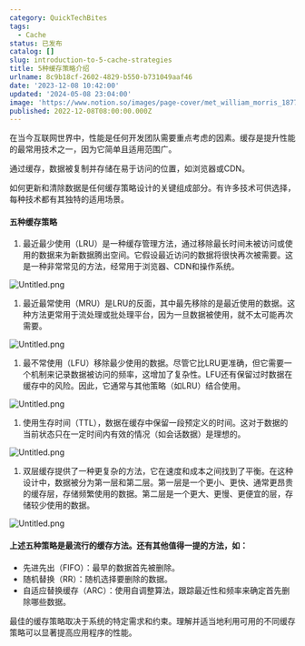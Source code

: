 ```yaml
---
category: QuickTechBites
tags:
  - Cache
status: 已发布
catalog: []
slug: introduction-to-5-cache-strategies
title: 5种缓存策略介绍
urlname: 8c9b18cf-2602-4829-b550-b731049aaf46
date: '2023-12-08 10:42:00'
updated: '2024-05-08 23:04:00'
image: 'https://www.notion.so/images/page-cover/met_william_morris_1877_willow.jpg'
published: 2022-12-08T08:00:00.000Z
---
```


在当今互联网世界中，性能是任何开发团队需要重点考虑的因素。缓存是提升性能的最常用技术之一，因为它简单且适用范围广。


通过缓存，数据被复制并存储在易于访问的位置，如浏览器或CDN。


如何更新和清除数据是任何缓存策略设计的关键组成部分。有许多技术可供选择，每种技术都有其独特的适用场景。


#### 五种缓存策略

1. 最近最少使用（LRU）是一种缓存管理方法，通过移除最长时间未被访问或使用的数据来为新数据腾出空间。它假设最近访问的数据将很快再次被需要。这是一种非常常见的方法，经常用于浏览器、CDN和操作系统。

![Untitled.png](https://prod-files-secure.s3.us-west-2.amazonaws.com/5d24fe63-e567-4804-86f9-9fdc62e13082/74494354-3dc7-4fc2-be3e-7e15913b3f24/Untitled.png?X-Amz-Algorithm=AWS4-HMAC-SHA256&X-Amz-Content-Sha256=UNSIGNED-PAYLOAD&X-Amz-Credential=ASIAZI2LB466WDZCN4A4%2F20250405%2Fus-west-2%2Fs3%2Faws4_request&X-Amz-Date=20250405T213313Z&X-Amz-Expires=3600&X-Amz-Security-Token=IQoJb3JpZ2luX2VjEL7%2F%2F%2F%2F%2F%2F%2F%2F%2F%2FwEaCXVzLXdlc3QtMiJIMEYCIQCjKtw%2B8JhVnHS6w7RInbY6saZAvDa1A%2FfaZNXTZTCojgIhAImgC7J90JFLRI22sm6MCRQnZd0J7IsAtPLUPsljcsmGKv8DCDcQABoMNjM3NDIzMTgzODA1Igy52mDc%2FFs4lyt0FTcq3AMT1HQOryDS%2FXJNeyY7hNrzI6QII%2BsUjCzI3y%2BxvFY7g2DfdpOUeHkFnb59PouYJTv9H7b1ugJQrpFLc32AJ3%2BlQeroy8jN%2BhjOJ5lCRGn2zlMKSavTJTm16Sl5bJwozBHiQt8vFKCSja0tmnG08jvdP%2F%2BI1Gea9bYNJLQhb1GLjgIOb5exWaHlDfO0nJxu4KJiqgp99vQ%2F0t9V%2B%2BQaNiUgm2nXiNciMHsb%2FrS7qfyDHMPdYPW%2FlXRPiCPKIFCXlPV5MEHqK7sUdM9FTJ0g2rkGBlLZoUysRGwDu8hV8UeH1bnJBf3PrNba58DrbjUJE1di1zqSbaWhTGyz6NK27rtRqwx73ISe8CCndXyYswqBpPG5h6prei2mgXSANLluNeKxGrhW2Os8O7mKHxVonWlrWxuaw35LhjZBVbPwvlB%2BFvIVOHUmW5uhWjY7EVAB46bWtXddje6OxXh2vQLsH1LeuM4rnm8Mj4LnlNGev7mLW%2Bi7s1Vup4hUVuoi5HTkwKfsxkcBn%2FlxW8N17HLjLrM9VP4RRHlEiieuoeDtO0aKBJ39daHBfcU0Si8JknIIN8J8nZiecX2MK%2BBGZlDhPGQKyMUjEvzV4U9km8rbMYsRAEv3cogZIG45ke3IHTCrwca%2FBjqkAS5FKLzk37LcJRa17Y5oeEnI3LAmBHJRthrTE0DNYyWPN0E2i6Zi7paE%2F2XxIAnKOcwhfdQ%2BXlHKkJFjGv5pCaoT7ab%2F%2BuattouLWv6Rxnx3sO4CUt4o6%2FReKBb9Vb%2Ffll2KXpdGzqvd3GmWe7XXjh6mzjjfazKr4eobTa98toTNctv6Q%2Fjl6FDaTwteg0gKl1VD2B2ON3SveNFRCtapyvb0FROw&X-Amz-Signature=a2acd22906572b800eb06e519273c658fb08ebbd3dd98fcdb94a53af5914edf4&X-Amz-SignedHeaders=host&x-id=GetObject)

1. 最近最常使用（MRU）是LRU的反面，其中最先移除的是最近使用的数据。这种方法更常用于流处理或批处理平台，因为一旦数据被使用，就不太可能再次需要。

![Untitled.png](https://prod-files-secure.s3.us-west-2.amazonaws.com/5d24fe63-e567-4804-86f9-9fdc62e13082/9394e615-e149-4cd8-9a1b-e3c39cda8184/Untitled.png?X-Amz-Algorithm=AWS4-HMAC-SHA256&X-Amz-Content-Sha256=UNSIGNED-PAYLOAD&X-Amz-Credential=ASIAZI2LB466WDZCN4A4%2F20250405%2Fus-west-2%2Fs3%2Faws4_request&X-Amz-Date=20250405T213313Z&X-Amz-Expires=3600&X-Amz-Security-Token=IQoJb3JpZ2luX2VjEL7%2F%2F%2F%2F%2F%2F%2F%2F%2F%2FwEaCXVzLXdlc3QtMiJIMEYCIQCjKtw%2B8JhVnHS6w7RInbY6saZAvDa1A%2FfaZNXTZTCojgIhAImgC7J90JFLRI22sm6MCRQnZd0J7IsAtPLUPsljcsmGKv8DCDcQABoMNjM3NDIzMTgzODA1Igy52mDc%2FFs4lyt0FTcq3AMT1HQOryDS%2FXJNeyY7hNrzI6QII%2BsUjCzI3y%2BxvFY7g2DfdpOUeHkFnb59PouYJTv9H7b1ugJQrpFLc32AJ3%2BlQeroy8jN%2BhjOJ5lCRGn2zlMKSavTJTm16Sl5bJwozBHiQt8vFKCSja0tmnG08jvdP%2F%2BI1Gea9bYNJLQhb1GLjgIOb5exWaHlDfO0nJxu4KJiqgp99vQ%2F0t9V%2B%2BQaNiUgm2nXiNciMHsb%2FrS7qfyDHMPdYPW%2FlXRPiCPKIFCXlPV5MEHqK7sUdM9FTJ0g2rkGBlLZoUysRGwDu8hV8UeH1bnJBf3PrNba58DrbjUJE1di1zqSbaWhTGyz6NK27rtRqwx73ISe8CCndXyYswqBpPG5h6prei2mgXSANLluNeKxGrhW2Os8O7mKHxVonWlrWxuaw35LhjZBVbPwvlB%2BFvIVOHUmW5uhWjY7EVAB46bWtXddje6OxXh2vQLsH1LeuM4rnm8Mj4LnlNGev7mLW%2Bi7s1Vup4hUVuoi5HTkwKfsxkcBn%2FlxW8N17HLjLrM9VP4RRHlEiieuoeDtO0aKBJ39daHBfcU0Si8JknIIN8J8nZiecX2MK%2BBGZlDhPGQKyMUjEvzV4U9km8rbMYsRAEv3cogZIG45ke3IHTCrwca%2FBjqkAS5FKLzk37LcJRa17Y5oeEnI3LAmBHJRthrTE0DNYyWPN0E2i6Zi7paE%2F2XxIAnKOcwhfdQ%2BXlHKkJFjGv5pCaoT7ab%2F%2BuattouLWv6Rxnx3sO4CUt4o6%2FReKBb9Vb%2Ffll2KXpdGzqvd3GmWe7XXjh6mzjjfazKr4eobTa98toTNctv6Q%2Fjl6FDaTwteg0gKl1VD2B2ON3SveNFRCtapyvb0FROw&X-Amz-Signature=d63d28e3b84f9ab3d15dbfda2aaea9a1b95eb3be271621208d4fcc43caccc592&X-Amz-SignedHeaders=host&x-id=GetObject)

1. 最不常使用（LFU）移除最少使用的数据。尽管它比LRU更准确，但它需要一个机制来记录数据被访问的频率，这增加了复杂性。LFU还有保留过时数据在缓存中的风险。因此，它通常与其他策略（如LRU）结合使用。

![Untitled.png](https://prod-files-secure.s3.us-west-2.amazonaws.com/5d24fe63-e567-4804-86f9-9fdc62e13082/ff489bb8-941e-4617-b208-e17020ed7ada/Untitled.png?X-Amz-Algorithm=AWS4-HMAC-SHA256&X-Amz-Content-Sha256=UNSIGNED-PAYLOAD&X-Amz-Credential=ASIAZI2LB466WDZCN4A4%2F20250405%2Fus-west-2%2Fs3%2Faws4_request&X-Amz-Date=20250405T213313Z&X-Amz-Expires=3600&X-Amz-Security-Token=IQoJb3JpZ2luX2VjEL7%2F%2F%2F%2F%2F%2F%2F%2F%2F%2FwEaCXVzLXdlc3QtMiJIMEYCIQCjKtw%2B8JhVnHS6w7RInbY6saZAvDa1A%2FfaZNXTZTCojgIhAImgC7J90JFLRI22sm6MCRQnZd0J7IsAtPLUPsljcsmGKv8DCDcQABoMNjM3NDIzMTgzODA1Igy52mDc%2FFs4lyt0FTcq3AMT1HQOryDS%2FXJNeyY7hNrzI6QII%2BsUjCzI3y%2BxvFY7g2DfdpOUeHkFnb59PouYJTv9H7b1ugJQrpFLc32AJ3%2BlQeroy8jN%2BhjOJ5lCRGn2zlMKSavTJTm16Sl5bJwozBHiQt8vFKCSja0tmnG08jvdP%2F%2BI1Gea9bYNJLQhb1GLjgIOb5exWaHlDfO0nJxu4KJiqgp99vQ%2F0t9V%2B%2BQaNiUgm2nXiNciMHsb%2FrS7qfyDHMPdYPW%2FlXRPiCPKIFCXlPV5MEHqK7sUdM9FTJ0g2rkGBlLZoUysRGwDu8hV8UeH1bnJBf3PrNba58DrbjUJE1di1zqSbaWhTGyz6NK27rtRqwx73ISe8CCndXyYswqBpPG5h6prei2mgXSANLluNeKxGrhW2Os8O7mKHxVonWlrWxuaw35LhjZBVbPwvlB%2BFvIVOHUmW5uhWjY7EVAB46bWtXddje6OxXh2vQLsH1LeuM4rnm8Mj4LnlNGev7mLW%2Bi7s1Vup4hUVuoi5HTkwKfsxkcBn%2FlxW8N17HLjLrM9VP4RRHlEiieuoeDtO0aKBJ39daHBfcU0Si8JknIIN8J8nZiecX2MK%2BBGZlDhPGQKyMUjEvzV4U9km8rbMYsRAEv3cogZIG45ke3IHTCrwca%2FBjqkAS5FKLzk37LcJRa17Y5oeEnI3LAmBHJRthrTE0DNYyWPN0E2i6Zi7paE%2F2XxIAnKOcwhfdQ%2BXlHKkJFjGv5pCaoT7ab%2F%2BuattouLWv6Rxnx3sO4CUt4o6%2FReKBb9Vb%2Ffll2KXpdGzqvd3GmWe7XXjh6mzjjfazKr4eobTa98toTNctv6Q%2Fjl6FDaTwteg0gKl1VD2B2ON3SveNFRCtapyvb0FROw&X-Amz-Signature=3dbd0cb866e023750060370a89fbf5ca4fa0b6db9202bd6fe8420ca9fd2ac30c&X-Amz-SignedHeaders=host&x-id=GetObject)

1. 使用生存时间（TTL），数据在缓存中保留一段预定义的时间。这对于数据的当前状态只在一定时间内有效的情况（如会话数据）是理想的。

![Untitled.png](https://prod-files-secure.s3.us-west-2.amazonaws.com/5d24fe63-e567-4804-86f9-9fdc62e13082/480ed8d3-f3c7-4a40-a9c6-4ca2e915c139/Untitled.png?X-Amz-Algorithm=AWS4-HMAC-SHA256&X-Amz-Content-Sha256=UNSIGNED-PAYLOAD&X-Amz-Credential=ASIAZI2LB466WDZCN4A4%2F20250405%2Fus-west-2%2Fs3%2Faws4_request&X-Amz-Date=20250405T213313Z&X-Amz-Expires=3600&X-Amz-Security-Token=IQoJb3JpZ2luX2VjEL7%2F%2F%2F%2F%2F%2F%2F%2F%2F%2FwEaCXVzLXdlc3QtMiJIMEYCIQCjKtw%2B8JhVnHS6w7RInbY6saZAvDa1A%2FfaZNXTZTCojgIhAImgC7J90JFLRI22sm6MCRQnZd0J7IsAtPLUPsljcsmGKv8DCDcQABoMNjM3NDIzMTgzODA1Igy52mDc%2FFs4lyt0FTcq3AMT1HQOryDS%2FXJNeyY7hNrzI6QII%2BsUjCzI3y%2BxvFY7g2DfdpOUeHkFnb59PouYJTv9H7b1ugJQrpFLc32AJ3%2BlQeroy8jN%2BhjOJ5lCRGn2zlMKSavTJTm16Sl5bJwozBHiQt8vFKCSja0tmnG08jvdP%2F%2BI1Gea9bYNJLQhb1GLjgIOb5exWaHlDfO0nJxu4KJiqgp99vQ%2F0t9V%2B%2BQaNiUgm2nXiNciMHsb%2FrS7qfyDHMPdYPW%2FlXRPiCPKIFCXlPV5MEHqK7sUdM9FTJ0g2rkGBlLZoUysRGwDu8hV8UeH1bnJBf3PrNba58DrbjUJE1di1zqSbaWhTGyz6NK27rtRqwx73ISe8CCndXyYswqBpPG5h6prei2mgXSANLluNeKxGrhW2Os8O7mKHxVonWlrWxuaw35LhjZBVbPwvlB%2BFvIVOHUmW5uhWjY7EVAB46bWtXddje6OxXh2vQLsH1LeuM4rnm8Mj4LnlNGev7mLW%2Bi7s1Vup4hUVuoi5HTkwKfsxkcBn%2FlxW8N17HLjLrM9VP4RRHlEiieuoeDtO0aKBJ39daHBfcU0Si8JknIIN8J8nZiecX2MK%2BBGZlDhPGQKyMUjEvzV4U9km8rbMYsRAEv3cogZIG45ke3IHTCrwca%2FBjqkAS5FKLzk37LcJRa17Y5oeEnI3LAmBHJRthrTE0DNYyWPN0E2i6Zi7paE%2F2XxIAnKOcwhfdQ%2BXlHKkJFjGv5pCaoT7ab%2F%2BuattouLWv6Rxnx3sO4CUt4o6%2FReKBb9Vb%2Ffll2KXpdGzqvd3GmWe7XXjh6mzjjfazKr4eobTa98toTNctv6Q%2Fjl6FDaTwteg0gKl1VD2B2ON3SveNFRCtapyvb0FROw&X-Amz-Signature=09c3b4dd4737d65862304f3b5225a507556a1a7d2870c421a56ca4952284c661&X-Amz-SignedHeaders=host&x-id=GetObject)

1. 双层缓存提供了一种更复杂的方法，它在速度和成本之间找到了平衡。在这种设计中，数据被分为第一层和第二层。第一层是一个更小、更快、通常更昂贵的缓存层，存储频繁使用的数据。第二层是一个更大、更慢、更便宜的层，存储较少使用的数据。

![Untitled.png](https://prod-files-secure.s3.us-west-2.amazonaws.com/5d24fe63-e567-4804-86f9-9fdc62e13082/35e68090-275d-4707-9e9a-ce86f000e9eb/Untitled.png?X-Amz-Algorithm=AWS4-HMAC-SHA256&X-Amz-Content-Sha256=UNSIGNED-PAYLOAD&X-Amz-Credential=ASIAZI2LB466WDZCN4A4%2F20250405%2Fus-west-2%2Fs3%2Faws4_request&X-Amz-Date=20250405T213313Z&X-Amz-Expires=3600&X-Amz-Security-Token=IQoJb3JpZ2luX2VjEL7%2F%2F%2F%2F%2F%2F%2F%2F%2F%2FwEaCXVzLXdlc3QtMiJIMEYCIQCjKtw%2B8JhVnHS6w7RInbY6saZAvDa1A%2FfaZNXTZTCojgIhAImgC7J90JFLRI22sm6MCRQnZd0J7IsAtPLUPsljcsmGKv8DCDcQABoMNjM3NDIzMTgzODA1Igy52mDc%2FFs4lyt0FTcq3AMT1HQOryDS%2FXJNeyY7hNrzI6QII%2BsUjCzI3y%2BxvFY7g2DfdpOUeHkFnb59PouYJTv9H7b1ugJQrpFLc32AJ3%2BlQeroy8jN%2BhjOJ5lCRGn2zlMKSavTJTm16Sl5bJwozBHiQt8vFKCSja0tmnG08jvdP%2F%2BI1Gea9bYNJLQhb1GLjgIOb5exWaHlDfO0nJxu4KJiqgp99vQ%2F0t9V%2B%2BQaNiUgm2nXiNciMHsb%2FrS7qfyDHMPdYPW%2FlXRPiCPKIFCXlPV5MEHqK7sUdM9FTJ0g2rkGBlLZoUysRGwDu8hV8UeH1bnJBf3PrNba58DrbjUJE1di1zqSbaWhTGyz6NK27rtRqwx73ISe8CCndXyYswqBpPG5h6prei2mgXSANLluNeKxGrhW2Os8O7mKHxVonWlrWxuaw35LhjZBVbPwvlB%2BFvIVOHUmW5uhWjY7EVAB46bWtXddje6OxXh2vQLsH1LeuM4rnm8Mj4LnlNGev7mLW%2Bi7s1Vup4hUVuoi5HTkwKfsxkcBn%2FlxW8N17HLjLrM9VP4RRHlEiieuoeDtO0aKBJ39daHBfcU0Si8JknIIN8J8nZiecX2MK%2BBGZlDhPGQKyMUjEvzV4U9km8rbMYsRAEv3cogZIG45ke3IHTCrwca%2FBjqkAS5FKLzk37LcJRa17Y5oeEnI3LAmBHJRthrTE0DNYyWPN0E2i6Zi7paE%2F2XxIAnKOcwhfdQ%2BXlHKkJFjGv5pCaoT7ab%2F%2BuattouLWv6Rxnx3sO4CUt4o6%2FReKBb9Vb%2Ffll2KXpdGzqvd3GmWe7XXjh6mzjjfazKr4eobTa98toTNctv6Q%2Fjl6FDaTwteg0gKl1VD2B2ON3SveNFRCtapyvb0FROw&X-Amz-Signature=4f8ffe84ef0a77b10d7bdc0b23fe1fa3272e41cbf986ca0adfbbc546ca802f7a&X-Amz-SignedHeaders=host&x-id=GetObject)


#### 上述五种策略是最流行的缓存方法。还有其他值得一提的方法，如：

- 先进先出（FIFO）：最早的数据首先被删除。
- 随机替换（RR）：随机选择要删除的数据。
- 自适应替换缓存（ARC）：使用自调整算法，跟踪最近性和频率来确定首先删除哪些数据。

最佳的缓存策略取决于系统的特定需求和约束。理解并适当地利用可用的不同缓存策略可以显著提高应用程序的性能。

